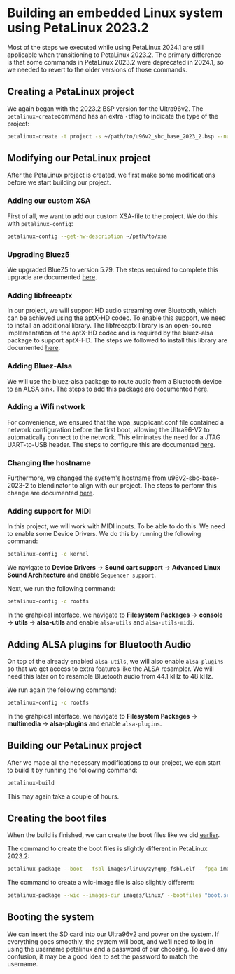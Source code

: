 # Building an embedded Linux system using PetaLinux 2023.2

Most of the steps we executed while using PetaLinux 2024.1 are still applicable when transitioning to PetaLinux 2023.2. The primary difference is that some commands in PetaLinux 2023.2 were deprecated in 2024.1, so we needed to revert to the older versions of those commands.

## Creating a PetaLinux project

We again began with the 2023.2 BSP version for the Ultra96v2. The `petalinux-create`command has an extra `-t`flag to indicate the type of the project:

``` bash
petalinux-create -t project -s ~/path/to/u96v2_sbc_base_2023_2.bsp --name <project_name>
```

## Modifying our PetaLinux project

After the PetaLinux project is created, we first make some modifications before we start building our project.

### Adding our custom XSA

First of all, we want to add our custom XSA-file to the project. We do this with `petalinux-config`:

``` bash
petalinux-config --get-hw-description ~/path/to/xsa
```
### Upgrading Bluez5

We upgraded BlueZ5 to version 5.79. The steps required to complete this upgrade are documented [here](petalinux-2024-1.md#upgrading-bluez5).

### Adding libfreeaptx

In our project, we will support HD audio streaming over Bluetooth, which can be achieved using the aptX-HD codec. To enable this support, we need to install an additional library. The libfreeaptx library is an open-source implementation of the aptX-HD codec and is required by the bluez-alsa package to support aptX-HD. The steps we followed to install this library are documented [here](petalinux-2024-1.md#adding-libfreeaptx).

### Adding Bluez-Alsa

We will use the bluez-alsa package to route audio from a Bluetooth device to an ALSA sink. The steps to add this package are documented [here](petalinux-2024-1.md#adding-bluez-alsa).

### Adding a Wifi network

For convenience, we ensured that the wpa_supplicant.conf file contained a network configuration before the first boot, allowing the Ultra96-V2 to automatically connect to the network. This eliminates the need for a JTAG UART-to-USB header. The steps to configure this are documented [here](petalinux-2024-1.md#adding-a-wifi-network).

### Changing the hostname

Furthermore, we changed the system's hostname from u96v2-sbc-base-2023-2 to blendinator to align with our project. The steps to perform this change are documented [here](petalinux-2024-1.md#changing-the-hostname).

### Adding support for MIDI

In this project, we will work with MIDI inputs. To be able to do this. We need to enable some Device Drivers. We do this by running the following command:

``` bash
petalinux-config -c kernel
```

We navigate to **Device Drivers** → **Sound cart support** → **Advanced Linux Sound Architecture** and enable `Sequencer support`.

Next, we run the following command:

``` bash
petalinux-config -c rootfs
```

In the grahpical interface, we navigate to **Filesystem Packages** → **console** → **utils** → **alsa-utils** and enable `alsa-utils` and `alsa-utils-midi`.

## Adding ALSA plugins for Bluetooth Audio

On top of the already enabled `alsa-utils`, we will also enable `alsa-plugins` so that we get access to extra features like the ALSA resampler. We will need this later on to resample Bluetooth audio from 44.1 kHz to 48 kHz.

We run again the following command:

``` bash
petalinux-config -c rootfs
```

In the grahpical interface, we navigate to **Filesystem Packages** → **multimedia** → **alsa-plugins** and enable `alsa-plugins`.

## Building our PetaLinux project

After we made all the necessary modifications to our project, we can start to build it by running the following command:

``` bash
petalinux-build
```

This may again take a couple of hours. 

## Creating the boot files

When the build is finished, we can create the boot files like we did [earlier](petalinux-2024-1.md#creating-the-boot-files).

The command to create the boot files is slightly different in PetaLinux 2023.2:

``` bash
petalinux-package --boot --fsbl images/linux/zynqmp_fsbl.elf --fpga images/linux/system.bit --pmufw images/linux/pmufw.elf --u-boot

```

The command to create a wic-image file is also slightly different:

``` bash 
petalinux-package --wic --images-dir images/linux/ --bootfiles "boot.scr,Image,system.dtb"
```

## Booting the system

We can insert the SD card into our Ultra96v2 and power on the system. If everything goes smoothly, the system will boot, and we’ll need to log in using the username petalinux and a password of our choosing. To avoid any confusion, it may be a good idea to set the password to match the username.